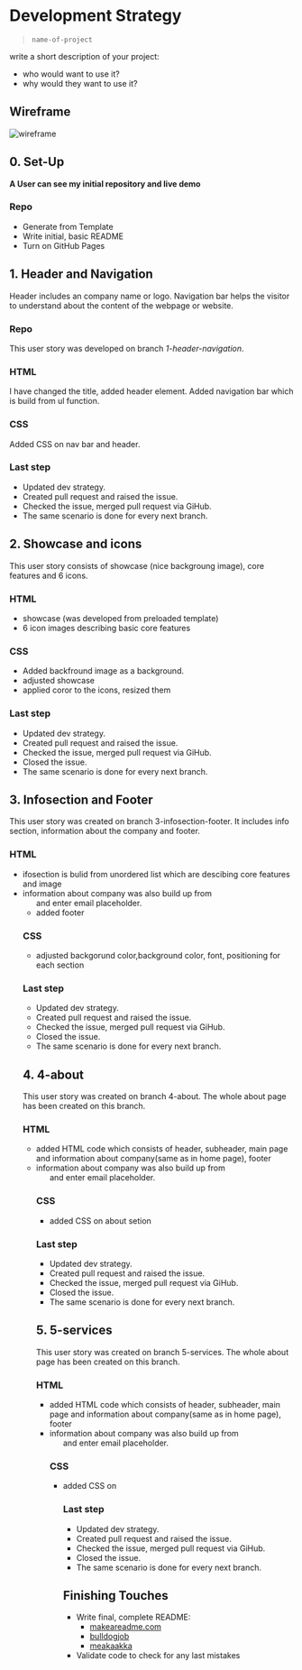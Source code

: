 # Development Strategy

> `name-of-project`

write a short description of your project:
- who would want to use it?
- why would they want to use it?

## Wireframe

<!-- include a wireframe for your project in this repository, and display it here -->
<!-- wireframe.cc is a good site for getting started with wireframes -->
![wireframe]()

## 0. Set-Up

__A User can see my initial repository and live demo__

### Repo

- Generate from Template
- Write initial, basic README
- Turn on GitHub Pages

## 1. Header and Navigation

Header includes an company name or logo.
Navigation bar helps the visitor to understand about the content of the webpage or website.



### Repo
This user story was developed on branch *1-header-navigation*.


### HTML

I have changed the title, added header element.
Added navigation bar which is build from ul function.

### CSS

Added CSS on nav bar and header.

### Last step
* Updated dev strategy.
* Created pull request and raised the issue.
* Checked the issue, merged pull request via GiHub.
* The same scenario is done for every next branch.


## 2. Showcase and icons

This user story consists of showcase (nice backgroung image), core features and 6 icons.

### HTML

- showcase (was developed from preloaded template)
- 6 icon images describing basic core features

### CSS

- Added backfround image as a background.
- adjusted showcase
- applied coror to the icons, resized them

### Last step
* Updated dev strategy.
* Created pull request and raised the issue.
* Checked the issue, merged pull request via GiHub.
* Closed the issue.
* The same scenario is done for every next branch.
## 3. Infosection and Footer

This user story was created on branch 3-infosection-footer.
It includes info section, information about the company and footer.

### HTML

- ifosection is bulid from unordered list which are descibing core features and image
- information about company was also build up from <ul> and enter email placeholder.
- added footer

### CSS

- adjusted backgorund color,background color, font, positioning for each section


### Last step
* Updated dev strategy.
* Created pull request and raised the issue.
* Checked the issue, merged pull request via GiHub.
* Closed the issue.
* The same scenario is done for every next branch.
## 4. 4-about

This user story was created on branch 4-about.
The whole about page has been created on this branch.

### HTML

- added HTML code which consists of header, subheader, main page and information about company(same as in home page), footer
- information about company was also build up from <ul> and enter email placeholder.


### CSS

- added CSS on about setion


### Last step
* Updated dev strategy.
* Created pull request and raised the issue.
* Checked the issue, merged pull request via GiHub.
* Closed the issue.
* The same scenario is done for every next branch.
## 5. 5-services

This user story was created on branch 5-services.
The whole about page has been created on this branch.

### HTML

- added HTML code which consists of header, subheader, main page and information about company(same as in home page), footer
- information about company was also build up from <ul> and enter email placeholder.


### CSS

- added CSS on <ul>


### Last step
* Updated dev strategy.
* Created pull request and raised the issue.
* Checked the issue, merged pull request via GiHub.
* Closed the issue.
* The same scenario is done for every next branch.



## Finishing Touches

- Write final, complete README:
  - [makeareadme.com](https://www.makeareadme.com/)
  - [bulldogjob](https://bulldogjob.com/news/449-how-to-write-a-good-readme-for-your-github-project)
  - [meakaakka](https://medium.com/@meakaakka/a-beginners-guide-to-writing-a-kickass-readme-7ac01da88ab3)
- Validate code to check for any last mistakes
